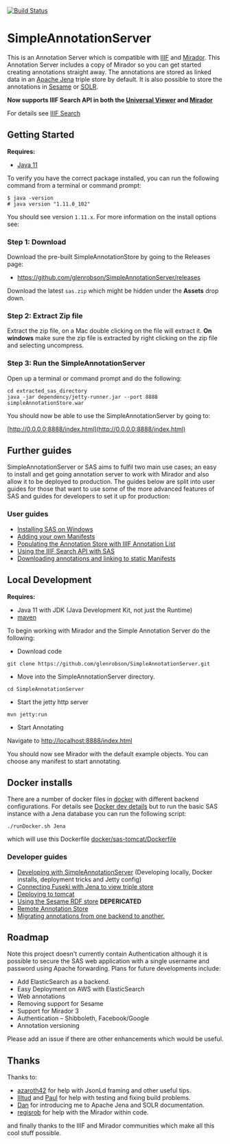 [![Build Status](https://travis-ci.org/glenrobson/SimpleAnnotationServer.svg?branch=master)](https://travis-ci.org/glenrobson/SimpleAnnotationServer)

# SimpleAnnotationServer
This is an Annotation Server which is compatible with [IIIF](http://iiif.io) and [Mirador](https://github.com/IIIF/mirador). This Annotation Server includes
a copy of Mirador so you can get started creating annotations straight away. The annotations are stored as linked data in an [Apache Jena](https://jena.apache.org/) triple store by default. It is also possible to store the annotations in [Sesame](doc/Sesame.md) or [SOLR](doc/Solr.md).

**Now supports IIIF Search API in both the [Universal Viewer](http://universalviewer.io/) and [Mirador](http://projectmirador.org/)**

For details see [IIIF Search](doc/IIIFSearch.md)

## Getting Started
**Requires:**
 * [Java 11](https://www.oracle.com/technetwork/java/javase/downloads/jdk11-downloads-5066655.html)

To verify you have the correct package installed, you can run the following command from a terminal or command prompt:
```
$ java -version
# java version "1.11.0_102"
``` 
You should see version `1.11.x`. For more information on the install options see:

### Step 1: Download

Download the pre-built SimpleAnnotationStore by going to the Releases page:

 * https://github.com/glenrobson/SimpleAnnotationServer/releases

Download the latest `sas.zip` which might be hidden under the **Assets** drop down.  

### Step 2: Extract Zip file

Extract the zip file, on a Mac double clicking on the file will extract it. **On windows** make sure the zip file is extracted by right clicking on the zip file and selecting uncompress.

### Step 3: Run the SimpleAnnotationServer

Open up a terminal or command prompt and do the following:

```
cd extracted_sas_directory
java -jar dependency/jetty-runner.jar --port 8888 simpleAnnotationStore.war
```

You should now be able to use the SimpleAnnotationServer by going to:

[http://0.0.0.0:8888/index.html](http://0.0.0.0:8888/index.html)


## Further guides

SimpleAnnotationServer or SAS aims to fulfil two main use cases; an easy to install and get going annotation server to work with Mirador and also allow it to be deployed to production. The guides below are split into user guides for those that want to use some of the more advanced features of SAS and guides for developers to set it up for production:

### User guides

 * [Installing SAS on Windows](doc/Windows.md)
 * [Adding your own Manifests](doc/NewManifests.md)
 * [Populating the Annotation Store with IIIF Annotation List](doc/PopulatingAnnotations.md)
 * [Using the IIIF Search API with SAS](doc/IIIFSearch.md)
 * [Downloading annotations and linking to static Manifests](doc/DownloadAnnotations.md)

## Local Development 
**Requires:**
 * Java 11 with JDK (Java Development Kit, not just the Runtime)
 * [maven](https://maven.apache.org/)

To begin working with Mirador and the Simple Annotation Server do the following:

 * Download code

```git clone https://github.com/glenrobson/SimpleAnnotationServer.git```

 * Move into the SimpleAnnotationServer directory.

```cd SimpleAnnotationServer```

 * Start the jetty http server

```mvn jetty:run```

 * Start Annotating

Navigate to [http://localhost:8888/index.html](http://localhost:8888/index.html)

You should now see Mirador with the default example objects. You can choose any manifest to start annotating.

## Docker installs

There are a number of docker files in [docker](docker/) with different backend configurations. For details see [Docker dev details](doc/DevGuide.md#Docker) but to run the basic SAS instance with a Jena database you can run the following script:

```
./runDocker.sh Jena
```

which will use this Dockerfile [docker/sas-tomcat/Dockerfile](docker/sas-tomcat/Dockerfile)

### Developer guides

 * [Developing with SimpleAnnotationServer](doc/DevGuide.md) (Developing locally, Docker installs, deployment tricks and Jetty config)
 * [Connecting Fuseki with Jena to view triple store](doc/FusekiJena.md)
 * [Deploying to tomcat](doc/tomcat.md)
 * [Using the Sesame RDF store](doc/Sesame.md) **DEPERICATED**
 * [Remote Annotation Store](doc/RemoteStore.md)
 * [Migrating annotations from one backend to another.](doc/MigratingData.md)

## Roadmap

Note this project doesn't currently contain Authentication although it is possible to secure the SAS web application with a single username and password using Apache forwarding. Plans for future developments include:

 * Add ElasticSearch as a backend.
 * Easy Deployment on AWS with ElasticSearch
 * Web annotations
 * Removing support for Sesame 
 * Support for Mirador 3
 * Authentication – Shibboleth, Facebook/Google
 * Annotation versioning

Please add an issue if there are other enhancements which would be useful.

## Thanks

Thanks to:

 * [azaroth42](https://github.com/azaroth42) for help with JsonLd framing and other useful tips.
 * [Illtud](https://github.com/illtud) and [Paul](https://twitter.com/sankesolutions) for help with testing and fixing build problems.
 * [Dan](https://twitter.com/Surfrdan) for introducing me to Apache Jena and SOLR documentation.
 * [regisrob](https://github.com/regisrob) for help with the Mirador within code.

and finally thanks to the IIIF and Mirador communities which make all this cool stuff possible.
